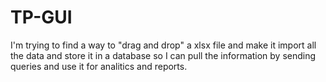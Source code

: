 # TP-GUI
I'm trying to find a way to "drag and drop" a xlsx file and make it import all the data and store it in a database so I can pull the information by sending queries and use it for analitics and reports. 
